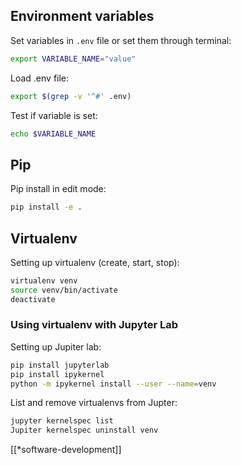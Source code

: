 ## Environment variables

Set variables in `.env` file or set them through terminal:

```bash
export VARIABLE_NAME="value"
```

Load .env file:

```bash
export $(grep -v '^#' .env)    
```

Test if variable is set:

```bash
echo $VARIABLE_NAME
```

## Pip

Pip install in edit mode:

```bash
pip install -e .
```

## Virtualenv

Setting up virtualenv (create, start, stop):

```bash
virtualenv venv
source venv/bin/activate
deactivate
```

### Using virtualenv with Jupyter Lab

Setting up Jupiter lab:

```bash
pip install jupyterlab
pip install ipykernel
python -m ipykernel install --user --name=venv
```

List and remove virtualenvs from Jupter:

```bash
jupyter kernelspec list
Jupiter kernelspec uninstall venv
```

[[*software-development]]